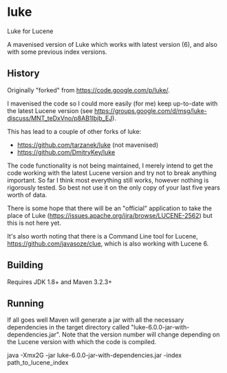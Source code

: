 # luke

Luke for Lucene

A mavenised version of Luke which works with latest version (6), and also with some previous index versions.

## History

Originally "forked" from https://code.google.com/p/luke/.

I mavenised the code so I could more easily (for me) keep up-to-date with the latest Lucene version (see https://groups.google.com/d/msg/luke-discuss/MNT_teDxVno/p8AB1Ibjb_EJ).

This has lead to a couple of other forks of luke:
* https://github.com/tarzanek/luke (not mavenised)
* https://github.com/DmitryKey/luke

The code functionality is not being maintained, I merely intend to get the code working with the latest Lucene version and try not to break anything important. So far I think most everything still works, however nothing is rigorously tested. So best not use it on the only copy of your last five years worth of data.

There is some hope that there will be an "official" application to take the place of Luke (https://issues.apache.org/jira/browse/LUCENE-2562) but this is not here yet.

It's also worth noting that there is a Command Line tool for Lucene, https://github.com/javasoze/clue, which is also working with Lucene 6.

## Building

Requires JDK 1.8+ and Maven 3.2.3+

## Running

If all goes well Maven will generate a jar with all the necessary dependencies in the target directory called "luke-6.0.0-jar-with-dependencies.jar". Note that the version number will change depending on the Lucene version with which the code is compiled. 

java -Xmx2G -jar luke-6.0.0-jar-with-dependencies.jar -index path_to_lucene_index
